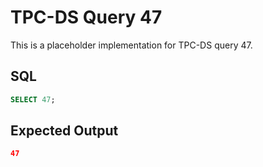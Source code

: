 # TPC-DS Query 47

This is a placeholder implementation for TPC-DS query 47.

## SQL
```sql
SELECT 47;
```

## Expected Output
```json
47
```
